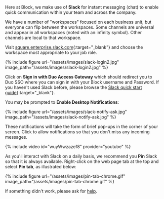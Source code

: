 Here at Block, we make use of __Slack__ for instant messaging (chat) to enable quick communication within your team and across the company. 

We have a number of "workspaces" focused on each business unit, but everyone can flip between the workspaces. Some channels are universal and appear in all workspaces (noted with an infinity symbol). Other channels are local to that workspace. 

Visit [square.enterprise.slack.com](https://square.enterprise.slack.com/){:target="_blank"} and choose the workspace most appropriate to your job role. 

{% include figure url="/assets/images/slack-login2.jpg" image_path="/assets/images/slack-login2.jpg" %}

Click on __Sign in with Duo Access Gateway__ which should redirect you to Duo SSO where you can sign in with your Block username and Password. If you haven't used Slack before, please browse the [Slack quick start guide](https://slack.com/resources/using-slack/your-quick-start-guide-to-slack){:target="_blank"}.

You may be prompted to __Enable Desktop Notifications__:

{% include figure url="/assets/images/slack-notify-ask.jpg" image_path="/assets/images/slack-notify-ask.jpg" %}

These notifications will take the form of brief pop-ups in the corner of your screen. Click to allow notifications so that you don't miss any incoming messages.

{% include video id="wuyWwzazef8" provider="youtube" %}

As you'll interact with Slack on a daily basis, we recommend you __Pin__ Slack so that it is always available. Right-click on the web page tab at the top and select __Pin tab__, as illustrated below:

{% include figure url="/assets/images/pin-tab-chrome.gif" image_path="/assets/images/pin-tab-chrome.gif" %}

If something didn't work, please ask for [help](/help). 
